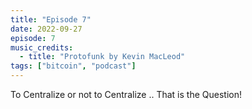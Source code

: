 ```yaml
---
title: "Episode 7"
date: 2022-09-27
episode: 7
music_credits:
  - title: "Protofunk by Kevin MacLeod"
tags: ["bitcoin", "podcast"]
---
```


To Centralize or not to Centralize .. That is the Question!